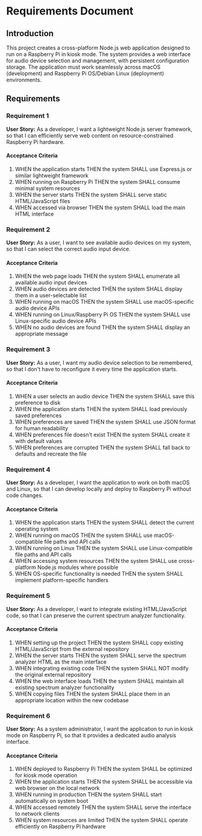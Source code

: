 # Requirements Document

## Introduction

This project creates a cross-platform Node.js web application designed to run on a Raspberry Pi in kiosk mode. The system provides a web interface for audio device selection and management, with persistent configuration storage. The application must work seamlessly across macOS (development) and Raspberry Pi OS/Debian Linux (deployment) environments.

## Requirements

### Requirement 1

**User Story:** As a developer, I want a lightweight Node.js server framework, so that I can efficiently serve web content on resource-constrained Raspberry Pi hardware.

#### Acceptance Criteria

1. WHEN the application starts THEN the system SHALL use Express.js or similar lightweight framework
2. WHEN running on Raspberry Pi THEN the system SHALL consume minimal system resources
3. WHEN the server starts THEN the system SHALL serve static HTML/JavaScript files
4. WHEN accessed via browser THEN the system SHALL load the main HTML interface

### Requirement 2

**User Story:** As a user, I want to see available audio devices on my system, so that I can select the correct audio input device.

#### Acceptance Criteria

1. WHEN the web page loads THEN the system SHALL enumerate all available audio input devices
2. WHEN audio devices are detected THEN the system SHALL display them in a user-selectable list
3. WHEN running on macOS THEN the system SHALL use macOS-specific audio device APIs
4. WHEN running on Linux/Raspberry Pi OS THEN the system SHALL use Linux-specific audio device APIs
5. WHEN no audio devices are found THEN the system SHALL display an appropriate message

### Requirement 3

**User Story:** As a user, I want my audio device selection to be remembered, so that I don't have to reconfigure it every time the application starts.

#### Acceptance Criteria

1. WHEN a user selects an audio device THEN the system SHALL save this preference to disk
2. WHEN the application starts THEN the system SHALL load previously saved preferences
3. WHEN preferences are saved THEN the system SHALL use JSON format for human readability
4. WHEN preferences file doesn't exist THEN the system SHALL create it with default values
5. WHEN preferences are corrupted THEN the system SHALL fall back to defaults and recreate the file

### Requirement 4

**User Story:** As a developer, I want the application to work on both macOS and Linux, so that I can develop locally and deploy to Raspberry Pi without code changes.

#### Acceptance Criteria

1. WHEN the application starts THEN the system SHALL detect the current operating system
2. WHEN running on macOS THEN the system SHALL use macOS-compatible file paths and API calls
3. WHEN running on Linux THEN the system SHALL use Linux-compatible file paths and API calls
4. WHEN accessing system resources THEN the system SHALL use cross-platform Node.js modules where possible
5. WHEN OS-specific functionality is needed THEN the system SHALL implement platform-specific handlers

### Requirement 5

**User Story:** As a developer, I want to integrate existing HTML/JavaScript code, so that I can preserve the current spectrum analyzer functionality.

#### Acceptance Criteria

1. WHEN setting up the project THEN the system SHALL copy existing HTML/JavaScript from the external repository
2. WHEN the server starts THEN the system SHALL serve the spectrum analyzer HTML as the main interface
3. WHEN integrating existing code THEN the system SHALL NOT modify the original external repository
4. WHEN the web interface loads THEN the system SHALL maintain all existing spectrum analyzer functionality
5. WHEN copying files THEN the system SHALL place them in an appropriate location within the new codebase

### Requirement 6

**User Story:** As a system administrator, I want the application to run in kiosk mode on Raspberry Pi, so that it provides a dedicated audio analysis interface.

#### Acceptance Criteria

1. WHEN deployed to Raspberry Pi THEN the system SHALL be optimized for kiosk mode operation
2. WHEN the application starts THEN the system SHALL be accessible via web browser on the local network
3. WHEN running in production THEN the system SHALL start automatically on system boot
4. WHEN accessed remotely THEN the system SHALL serve the interface to network clients
5. WHEN system resources are limited THEN the system SHALL operate efficiently on Raspberry Pi hardware